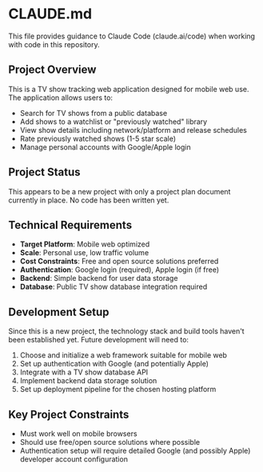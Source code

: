 # CLAUDE.md

This file provides guidance to Claude Code (claude.ai/code) when working with code in this repository.

## Project Overview

This is a TV show tracking web application designed for mobile web use. The application allows users to:
- Search for TV shows from a public database
- Add shows to a watchlist or "previously watched" library
- View show details including network/platform and release schedules
- Rate previously watched shows (1-5 star scale)
- Manage personal accounts with Google/Apple login

## Project Status

This appears to be a new project with only a project plan document currently in place. No code has been written yet.

## Technical Requirements

- **Target Platform**: Mobile web optimized
- **Scale**: Personal use, low traffic volume
- **Cost Constraints**: Free and open source solutions preferred
- **Authentication**: Google login (required), Apple login (if free)
- **Backend**: Simple backend for user data storage
- **Database**: Public TV show database integration required

## Development Setup

Since this is a new project, the technology stack and build tools haven't been established yet. Future development will need to:

1. Choose and initialize a web framework suitable for mobile web
2. Set up authentication with Google (and potentially Apple)
3. Integrate with a TV show database API
4. Implement backend data storage solution
5. Set up deployment pipeline for the chosen hosting platform

## Key Project Constraints

- Must work well on mobile browsers
- Should use free/open source solutions where possible
- Authentication setup will require detailed Google (and possibly Apple) developer account configuration